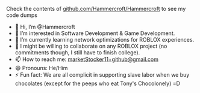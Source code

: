 Check the contents of [github.com/Hammercroft/Hammercroft](https://github.com/Hammercroft/Hammercroft/tree/main) to see my code dumps

- 👋 Hi, I’m @Hammercroft
- 👀 I’m interested in Software Development & Game Development.
- 🌱 I’m currently learning network optimizations for ROBLOX experiences.
- 💞️ I might be willing to collaborate on any ROBLOX project (no commitments though, I still have to finish college).
- 📫 How to reach me: marketStocker11+github@gmail.com
- 😄 Pronouns: He/Him
- ⚡ Fun fact: We are all complicit in supporting slave labor when we buy chocolates (except for the peeps who eat Tony's Chocolonely) =D

<!---
Hammercroft/Hammercroft is a ✨ special ✨ repository because its `README.md` (this file) appears on your GitHub profile.
You can click the Preview link to take a look at your changes.
--->
